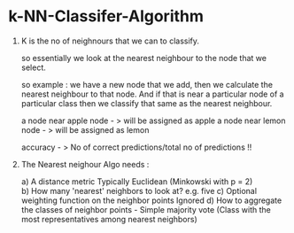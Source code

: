 # k-NN-Classifer-Algorithm

1) K is the no of neighnours that we can to classify. 

   so essentially we look at the nearest neighbour to the node that we select. 
   
   so example : we have a new node that we add, then we calculate the nearest neighbour to that node. And if that is near a
   particular node of a particular class then we classify that same as the nearest neighbour.
   
   a node near apple node - > will be assigned as apple 
   a node near lemon node - > will be assigned as lemon 
   
   accuracy - > No of correct predictions/total no of predictions !! 
   
2) The Nearest neighour Algo needs : 
   
   a) A distance metric 
      Typically Euclidean (Minkowski with p = 2)  
   b) How many 'nearest' neighbors to look at?
      e.g. five
   c) Optional weighting function on the neighbor points
      Ignored
   d) How to aggregate the classes of neighbor points - Simple majority vote
      (Class with the most representatives among nearest neighbors)
